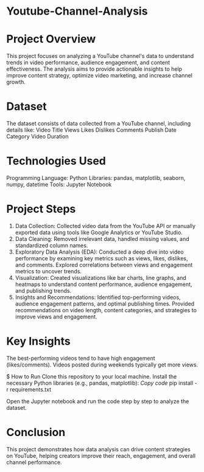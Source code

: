# Youtube-Channel-Analysis

# Project Overview
This project focuses on analyzing a YouTube channel's data to understand trends in video performance, audience engagement, and content effectiveness. The analysis aims to provide actionable insights to help improve content strategy, optimize video marketing, and increase channel growth.

# Dataset
The dataset consists of data collected from a YouTube channel, including details like:
Video Title
Views
Likes
Dislikes
Comments
Publish Date
Category
Video Duration

# Technologies Used
Programming Language: Python
Libraries: pandas, matplotlib, seaborn, numpy, datetime
Tools: Jupyter Notebook

# Project Steps

1. Data Collection:
Collected video data from the YouTube API or manually exported data using tools like Google Analytics or YouTube Studio.
2. Data Cleaning:
Removed irrelevant data, handled missing values, and standardized column names.
3. Exploratory Data Analysis (EDA):
Conducted a deep dive into video performance by examining key metrics such as views, likes, dislikes, and comments.
 Explored correlations between views and engagement metrics to uncover trends.
4. Visualization:
Created visualizations like bar charts, line graphs, and heatmaps to understand content performance, audience engagement, and publishing trends.
5. Insights and Recommendations:
Identified top-performing videos, audience engagement patterns, and optimal publishing times.
Provided recommendations on video length, content categories, and strategies to improve views and engagement.

# Key Insights
The best-performing videos tend to have high engagement (likes/comments).
Videos posted during weekends typically get more views.

$ How to Run
Clone this repository to your local machine.
Install the necessary Python libraries (e.g., pandas, matplotlib):
*Copy code*
pip install -r requirements.txt

Open the Jupyter notebook and run the code step by step to analyze the dataset.

# Conclusion
This project demonstrates how data analysis can drive content strategies on YouTube, helping creators improve their reach, engagement, and overall channel performance.

